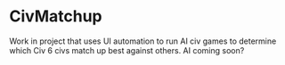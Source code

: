 # CivMatchup
Work in project that uses UI automation to run AI civ games to determine which Civ 6 civs match up best against others. AI coming soon?
